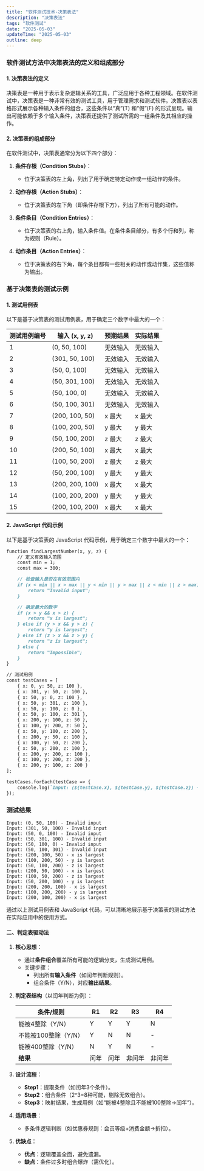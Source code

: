 ```yaml
---
title: "软件测试技术-决策表法"
description: "决策表法"
tags: "软件测试"
date: "2025-05-03"
updateTime: "2025-05-03"
outline: deep
---
```






          
### 软件测试方法中决策表法的定义和组成部分

#### 1. 决策表法的定义
决策表是一种用于表示复杂逻辑关系的工具，广泛应用于各种工程领域。在软件测试中，决策表是一种非常有效的测试工具，用于管理需求和测试软件。决策表以表格形式展示各种输入条件的组合，这些条件以“真”(T) 和“假”(F) 的形式呈现。输出可能依赖于多个输入条件，决策表还提供了测试所需的一组条件及其相应的操作。

#### 2. 决策表的组成部分
在软件测试中，决策表通常分为以下四个部分：

1. **条件存根（Condition Stubs）**：
   - 位于决策表的左上角，列出了用于确定特定动作或一组动作的条件。

2. **动作存根（Action Stubs）**：
   - 位于决策表的左下角（即条件存根下方），列出了所有可能的动作。

3. **条件条目（Condition Entries）**：
   - 位于决策表的右上角，输入条件值。在条件条目部分，有多个行和列，称为规则（Rule）。

4. **动作条目（Action Entries）**：
   - 位于决策表的右下角，每个条目都有一些相关的动作或动作集，这些值称为输出。





          
### 基于决策表的测试示例

#### 1. 测试用例表
以下是基于决策表的测试用例表，用于确定三个数字中最大的一个：

| 测试用例编号 | 输入 (x, y, z) | 预期结果 | 实际结果 |
|--------------|----------------|----------|----------|
| 1            | (0, 50, 100)   | 无效输入 | 无效输入 |
| 2            | (301, 50, 100) | 无效输入 | 无效输入 |
| 3            | (50, 0, 100)   | 无效输入 | 无效输入 |
| 4            | (50, 301, 100) | 无效输入 | 无效输入 |
| 5            | (50, 100, 0)   | 无效输入 | 无效输入 |
| 6            | (50, 100, 301) | 无效输入 | 无效输入 |
| 7            | (200, 100, 50) | x 最大   | x 最大   |
| 8            | (100, 200, 50) | y 最大   | y 最大   |
| 9            | (50, 100, 200) | z 最大   | z 最大   |
| 10           | (200, 50, 100) | x 最大   | x 最大   |
| 11           | (100, 50, 200) | z 最大   | z 最大   |
| 12           | (50, 200, 100) | y 最大   | y 最大   |
| 13           | (200, 200, 100)| x 最大   | x 最大   |
| 14           | (100, 200, 200)| y 最大   | y 最大   |
| 15           | (200, 100, 200)| x 最大   | x 最大   |

#### 2. JavaScript 代码示例
以下是基于决策表的 JavaScript 代码示例，用于确定三个数字中最大的一个：

```javascript:/Users/fkycoya/Documents/Code/coyadevopsBlog/docs/src/Notes/SoftwareTesting/软件测试技术-决策表法.md
function findLargestNumber(x, y, z) {
    // 定义有效输入范围
    const min = 1;
    const max = 300;

    // 检查输入是否在有效范围内
    if (x < min || x > max || y < min || y > max || z < min || z > max) {
        return "Invalid input";
    }

    // 确定最大的数字
    if (x > y && x > z) {
        return "x is largest";
    } else if (y > x && y > z) {
        return "y is largest";
    } else if (z > x && z > y) {
        return "z is largest";
    } else {
        return "Impossible";
    }
}

// 测试用例
const testCases = [
    { x: 0, y: 50, z: 100 },
    { x: 301, y: 50, z: 100 },
    { x: 50, y: 0, z: 100 },
    { x: 50, y: 301, z: 100 },
    { x: 50, y: 100, z: 0 },
    { x: 50, y: 100, z: 301 },
    { x: 200, y: 100, z: 50 },
    { x: 100, y: 200, z: 50 },
    { x: 50, y: 100, z: 200 },
    { x: 200, y: 50, z: 100 },
    { x: 100, y: 50, z: 200 },
    { x: 50, y: 200, z: 100 },
    { x: 200, y: 200, z: 100 },
    { x: 100, y: 200, z: 200 },
    { x: 200, y: 100, z: 200 }
];

testCases.forEach(testCase => {
    console.log(`Input: (${testCase.x}, ${testCase.y}, ${testCase.z}) - ${findLargestNumber(testCase.x, testCase.y, testCase.z)}`);
});
```

### 测试结果
```plaintext
Input: (0, 50, 100) - Invalid input
Input: (301, 50, 100) - Invalid input
Input: (50, 0, 100) - Invalid input
Input: (50, 301, 100) - Invalid input
Input: (50, 100, 0) - Invalid input
Input: (50, 100, 301) - Invalid input
Input: (200, 100, 50) - x is largest
Input: (100, 200, 50) - y is largest
Input: (50, 100, 200) - z is largest
Input: (200, 50, 100) - x is largest
Input: (100, 50, 200) - z is largest
Input: (50, 200, 100) - y is largest
Input: (200, 200, 100) - x is largest
Input: (100, 200, 200) - y is largest
Input: (200, 100, 200) - x is largest
```

通过以上测试用例表和 JavaScript 代码，可以清晰地展示基于决策表的测试方法在实际应用中的使用方式。





          
#### **二、判定表驱动法**

1. **核心思想**：  
   - 通过**条件组合**覆盖所有可能的逻辑分支，生成测试用例。  
   - 关键步骤：  
     - 列出所有**输入条件**（如闰年判断规则）。  
     - 组合条件（Y/N），对应**输出结果**。  

2. **判定表结构**（以闰年判断为例）：  

   | **条件/规则**        | R1   | R2   | R3     | R4     |  
   | -------------------- | ---- | ---- | ------ | ------ |  
   | 能被4整除（Y/N）     | Y    | Y    | Y      | N      |  
   | 不能被100整除（Y/N） | Y    | N    | N      | -      |  
   | 能被400整除（Y/N）   | N    | Y    | N      | -      |  
   | **结果**             | 闰年 | 闰年 | 非闰年 | 非闰年 |  

3. **设计流程**：  
   - **Step1**：提取条件（如闰年3个条件）。  
   - **Step2**：组合条件（2^3=8种可能，剔除无效组合）。  
   - **Step3**：映射结果，生成用例（如“能被4整除且不能被100整除→闰年”）。  

4. **适用场景**：  
   - 多条件逻辑判断（如优惠券规则：会员等级+消费金额→折扣）。  

5. **优缺点**：  
   - **优点**：逻辑覆盖全面，避免遗漏。  
   - **缺点**：条件过多时组合爆炸（需优化）。
